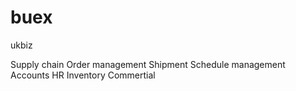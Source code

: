 # buex
ukbiz

Supply chain
Order management
Shipment Schedule management
Accounts
HR
Inventory
Commertial
